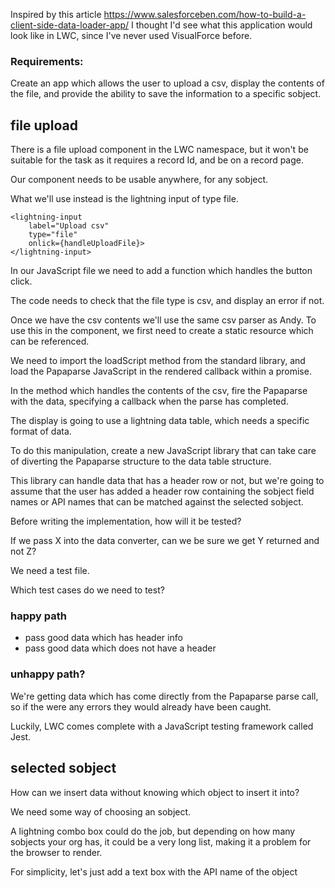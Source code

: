 Inspired by this article https://www.salesforceben.com/how-to-build-a-client-side-data-loader-app/  I thought I'd see what this application would look like in LWC, since I've never used VisualForce before.

### Requirements:

Create an app which allows the user to upload a csv, display the contents of the file, and provide the ability to save the information to a specific sobject.

## file upload

There is a file upload component in the LWC namespace, but it won't be suitable for the task as it requires a record Id, and be on a record page.

Our component needs to be usable anywhere, for any sobject.

What we'll use instead is the lightning input of type file.

    <lightning-input
        label="Upload csv"
        type="file"
        onlick={handleUploadFile}>
    </lightning-input>

In our JavaScript file we need to add a function which handles the button click.

The code needs to check that the file type is csv, and display an error if not.

Once we have the csv contents we'll use the same csv parser as Andy. To use this in the component, we first need to create a static resource which can be referenced.

We need to import the loadScript method from the standard library, and load the Papaparse JavaScript in the rendered callback within a promise.

In the method which handles the contents of the csv, fire the Papaparse with the data, specifying a callback when the parse has completed.

The display is going to use a lightning data table, which needs a specific format of data.

To do this manipulation, create a new JavaScript library that can take care of diverting the Papaparse structure to the data table structure.

This library can handle data that has a header row or not, but we're going to assume that the user has added a header row containing the sobject field names or API names that can be matched against the selected sobject.

Before writing the implementation, how will it be tested?

If we pass X into the data converter, can we be sure we get Y returned and not Z?

We need a test file.

Which test cases do we need to test?

### happy path
- pass good data which has header info
- pass good data which does not have a header

### unhappy path?

We're getting data which has come directly from the Papaparse parse call, so if the were any errors they would already have been caught.

Luckily, LWC comes complete with a JavaScript testing framework called Jest.



## selected sobject

How can we insert data without knowing which object to insert it into?

We need some way of choosing an sobject.

A lightning combo box could do the job, but depending on how many sobjects your org has, it could be a very long list, making it a problem for the browser to render.

For simplicity, let's just add a text box with the API name of the object